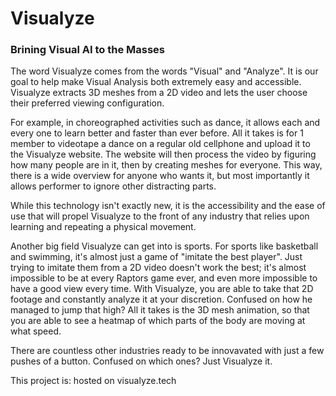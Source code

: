 # Visualyze

### Brining Visual AI to the Masses

The word Visualyze comes from the words "Visual" and "Analyze". It is our goal to help make Visual Analysis both extremely easy and accessible. Visualyze extracts 3D meshes from a 2D video and lets the user choose their preferred viewing configuration.

For example, in choreographed activities such as dance, it allows each and every one to learn better and faster than ever before. All it takes is for 1 member to videotape a dance on a regular old cellphone and upload it to the Visualyze website. The website will then process the video by figuring how many people are in it, then by creating meshes for everyone. This way, there is a wide overview for anyone who wants it, but most importantly it allows performer to ignore other distracting parts.

While this technology isn't exactly new, it is the accessibility and the ease of use that will propel Visualyze to the front of any industry that relies upon learning and repeating a physical movement.

Another big field Visualyze can get into is sports. For sports like basketball and swimming, it's almost just a game of "imitate the best player". Just trying to imitate them from a 2D video doesn't work the best; it's almost impossible to be at every Raptors game ever, and even more impossible to have a good view every time. With Visualyze, you are able to take that 2D footage and constantly analyze it at your discretion. Confused on how he managed to jump that high? All it takes is the 3D mesh animation, so that you are able to see a heatmap of which parts of the body are moving at what speed.

There are countless other industries ready to be innovavated with just a few pushes of a button. Confused on which ones? Just Visualyze it.

This project is: hosted on visualyze.tech
